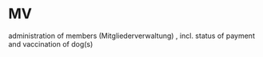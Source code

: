 MV
==

administration of members (Mitgliederverwaltung) , incl. status of payment and vaccination of dog(s)
